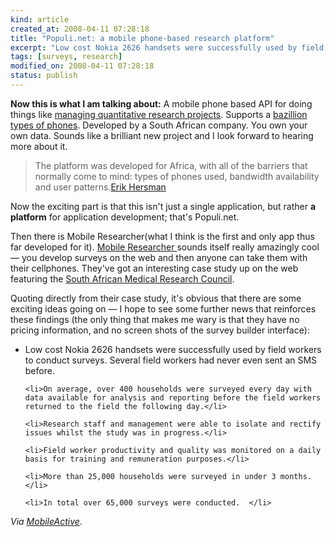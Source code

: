 ```yaml
--- 
kind: article
created_at: 2008-04-11 07:28:18
title: "Populi.net: a mobile phone-based research platform"
excerpt: "Low cost Nokia 2626 handsets were successfully used by field workers to conduct surveys. Several field workers had never even sent an SMS before."
tags: [surveys, research]
modified_on: 2008-04-11 07:28:18
status: publish
---
```


<strong>Now this is what I am talking about:</strong> A mobile phone based API for doing things like <a href="http://www.populi.net/mobileresearcher/">managing quantitative research projects</a>. Supports a <a href="http://www.populi.net/mobileresearcher/devices.aspx">bazillion types of phones</a>. Developed by a South African company. You own your own data. Sounds like a brilliant new project and I look forward to hearing more about it. 
<blockquote> The platform was developed for Africa, with all of the barriers that normally come to mind: types of phones used, bandwidth availability and user patterns.<span class="attribution"><a href="http://whiteafrican.com/?p=953">Erik Hersman</a></span></blockquote>

Now the exciting part is that this isn't just a single application, but rather <strong>a platform</strong> for application development; that's Populi.net.

Then there is Mobile Researcher(what I think is the first and only app thus far developed for it). <a href="http://www.populi.net/mobileresearcher/">Mobile Researcher </a>sounds itself really amazingly cool &mdash; you develop surveys on the web and then anyone can take them with their cellphones. They've got an interesting case study up on the web featuring the <a href="http://www.mrc.ac.za/">South African Medical Research Council</a>. 

Quoting directly from their case study, it's obvious that there are some exciting ideas going on &mdash; I hope to see some further news that reinforces these findings (the only thing that makes me wary is that they have no pricing information, and no screen shots of the survey builder interface): 

<ul>
	<li>Low cost Nokia 2626 handsets were successfully used by field workers to conduct surveys. Several field workers had never even sent an SMS before.</li>

	<li>On average, over 400 households were surveyed every day with data available for analysis and reporting before the field workers returned to the field the following day.</li>

	<li>Research staff and management were able to isolate and rectify issues whilst the study was in progress.</li>

	<li>Field worker productivity and quality was monitored on a daily basis for training and remuneration purposes.</li>

	<li>More than 25,000 households were surveyed in under 3 months.</li>

	<li>In total over 65,000 surveys were conducted.  </li>
</ul>

<em>Via <a href="http://mobileactive.org/mobile-phone-platform-africa-erik-hersman">MobileActive</a>.</em>
